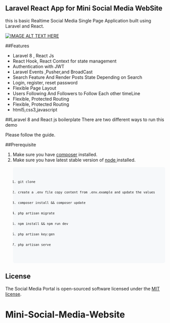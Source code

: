  
## Laravel React App for Mini Social Media WebSite

this is basic Realtime Social Media Single Page Application built using Laravel and React.


[![IMAGE ALT TEXT HERE](http://img.youtube.com/vi/2kIRfLWdqpI/mq2.jpg)](http://www.youtube.com/watch?v=2kIRfLWdqpI)

##Features
<ul>
<li>Laravel 8 , React Js</li>
<li>React Hook, React Context for state management </li>
<li>Authentication with JWT </li>
<li>Laravel Events ,Pusher,and BroadCast </li>
<li>Search Feature And Render Posts State Depending on Search </li>
<li>Login, register, reset password</li>
<li>Flexible Page Layout</li>
<li>Users Following And Followers to Follow Each other timeLine </li>
<li>Flexible, Protected Routing</li>
<li>Flexible, Protected Routing</li>
<li> html5,css3,javascript</li>
</ul>

##Laravel 8 and React js boilerplate
There are two different ways to run this demo

Please follow the guide.
 
##Prerequisite
<ol>
<li>Make sure you have <a href="https://getcomposer.org/download/">composer</a>  installed.</li>
<li>Make sure you have latest stable version of <a href="https://nodejs.org/en/download/"> node </a> installed.</li>
</ol>
<ol>
    <pre style=" padding: 16px;overflow: auto;font-size: 85%;background-color: #f6f8fa ;border-radius: 6px;">
        <code>
            <li>git clone</li>
            <li>create a .env file copy content from .env.example and update the values</li>
            <li>composer install && composer update</li>
            <li>php artisan migrate</li>
            <li>npm install && npm run dev</li>
            <li>php artisan key:gen</li>
            <li>php artisan serve</li>
        </code>
    </pre>
</ol>



## License

The Social Media Portal is open-sourced software licensed under the [MIT license](https://opensource.org/licenses/MIT).
# Mini-Social-Media-Website
